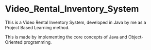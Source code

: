 # Video_Rental_Inventory_System
This is a Video Rental Inventory System, developed in Java by me as a Project Based Learning method.

This is made by implementing the core concepts of Java and Object-Oriented programming.
